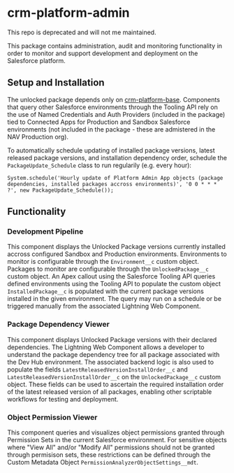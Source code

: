 # crm-platform-admin

This repo is deprecated and will not me maintained. 

This package contains administration, audit and monitoring functionality in order to monitor and support development and
deployment on the Salesforce platform.

## Setup and Installation

The unlocked package depends only on [crm-platform-base](https://github.com/navikt/crm-platform-base). Components
that query other Salesforce environments through the Tooling API rely on the use of Named Credentials and Auth Providers
(included in the package) tied to Connected Apps for Production and Sandbox Salesforce environments (not included in the
package - these are admistered in the NAV Production org).

To automatically schedule updating of installed package versions, latest released package versions, and installation
dependency order, schedule the `PackageUpdate_Schedule` class to run regularily (e.g. every hour):

```
System.schedule('Hourly update of Platform Admin App objects (package dependencies, installed packages accross environments)', '0 0 * * * ?', new PackageUpdate_Schedule());
```

## Functionality

### Development Pipeline

This component displays the Unlocked Package versions currently installed accross configured Sandbox and Production
environments. Environments to monitor is configurable through the `Environment__c` custom object. Packages to monitor
are configurable through the `UnlockedPackage__c` custom object. An Apex callout using the Salesforce Tooling API queries
defined environments using the Tooling API to populate the custom object `InstalledPackage__c` is populated
with the current package versions installed in the given environment. The query may run on a schedule or be triggered
manually from the associated Lightning Web Component.

### Package Dependency Viewer

This component displays Unlocked Package versions with their declared dependencies. The Lightning Web Component allows
a developer to understand the package dependency tree for all package associated with the Dev Hub environment.
The associated backend logic is also used to populate the fields `LatestReleasedVersionInstallOrder__c` and
`LatestReleasedVersionInstallOrder__c` on the `UnlockedPackage__c` custom object. These fields can be used to
ascertain the required installation order of the latest released version of all packages, enabling other scriptable
workflows for testing and deployment.

### Object Permission Viewer

This component queries and visualizes object permissions granted through Permission Sets in the current Salesforce
environment. For sensitive objects where "View All" and/or "Modify All" permissions should not be granted through
permisison sets, these restrictions can be defined through the Custom Metadata Object
`PermissionAnalyzerObjectSettings__mdt`.
